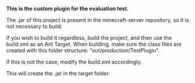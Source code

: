 **This is the custom plugin for the evaluation test.**

The .jar of this project is present in the minecraft-server repository, so it is not necessary to build.

If you wish to build it regardless, build the project, and then use the build.xml as an Ant Target.
When building, make sure the class files are created with this folder structure: "out/production/TestPlugin".

If this is not the case, modify the build.xml accordingly.

This will create the .jar in the target folder.
